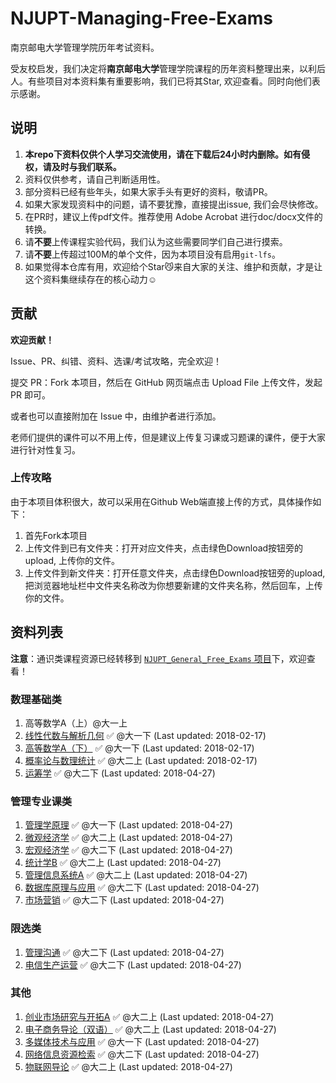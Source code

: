 # NJUPT-Managing-Free-Exams
南京邮电大学管理学院历年考试资料。

受友校启发，我们决定将**南京邮电大学**管理学院课程的历年资料整理出来，以利后人。有些项目对本资料集有重要影响，我们已将其Star, 欢迎查看。同时向他们表示感谢。

## 说明

1. **本repo下资料仅供个人学习交流使用，请在下载后24小时内删除。如有侵权，请及时与我们联系。**
2. 资料仅供参考，请自己判断适用性。
3. 部分资料已经有些年头，如果大家手头有更好的资料，敬请PR。 
4. 如果大家发现资料中的问题，请不要犹豫，直接提出issue, 我们会尽快修改。
5. 在PR时，建议上传pdf文件。推荐使用 Adobe Acrobat 进行doc/docx文件的转换。
6. 请**不要**上传课程实验代码，我们认为这些需要同学们自己进行摸索。
7. 请**不要**上传超过100M的单个文件，因为本项目没有启用`git-lfs`。
8. 如果觉得本仓库有用，欢迎给个Star😼来自大家的关注、维护和贡献，才是让这个资料集继续存在的核心动力☺️

## 贡献

**欢迎贡献！**

Issue、PR、纠错、资料、选课/考试攻略，完全欢迎！

提交 PR：Fork 本项目，然后在 GitHub 网页端点击 Upload File 上传文件，发起 PR 即可。

或者也可以直接附加在 Issue 中，由维护者进行添加。

老师们提供的课件可以不用上传，但是建议上传复习课或习题课的课件，便于大家进行针对性复习。

### 上传攻略

由于本项目体积很大，故可以采用在Github Web端直接上传的方式，具体操作如下：

1. 首先Fork本项目
2. 上传文件到已有文件夹：打开对应文件夹，点击绿色Download按钮旁的upload, 上传你的文件。
3. 上传文件到新文件夹：打开任意文件夹，点击绿色Download按钮旁的upload, 把浏览器地址栏中文件夹名称改为你想要新建的文件夹名称，然后回车，上传你的文件。

## 资料列表

**注意**：通识类课程资源已经转移到 [`NJUPT_General_Free_Exams` 项目](https://github.com/NJUPTFreeExams/NJUPT_General_Free_Exams)下，欢迎查看！

### 数理基础类

1. 高等数学A（上）@大一上
2. [线性代数与解析几何](https://github.com/NJUPTFreeExams/NJUPT_General_Free_Exams/tree/master/%E7%BA%BF%E6%80%A7%E4%BB%A3%E6%95%B0%E4%B8%8E%E8%A7%A3%E6%9E%90%E5%87%A0%E4%BD%95) ✅ @大一下 (Last updated: 2018-02-17)
3. [高等数学A（下）](https://github.com/NJUPTFreeExams/NJUPT_General_Free_Exams/tree/master/%E9%AB%98%E7%AD%89%E6%95%B0%E5%AD%A6A%EF%BC%88%E4%B8%8B%EF%BC%89) ✅ @大一下 (Last updated: 2018-02-17)
4. [概率论与数理统计](https://github.com/NJUPTFreeExams/NJUPT_General_Free_Exams/tree/master/%E6%A6%82%E7%8E%87%E8%AE%BA%E4%B8%8E%E6%95%B0%E7%90%86%E7%BB%9F%E8%AE%A1) ✅ @大二上 (Last updated: 2018-02-17)
5. [运筹学]([https://github.com/NJUPTFreeExams/NJUPT-Managing-Free-Exams/tree/master/%E8%BF%90%E7%AD%B9%E5%AD%A6?1556441480801](https://github.com/NJUPTFreeExams/NJUPT-Managing-Free-Exams/tree/master/运筹学?1556441480801)) ✅ @大二下 (Last updated: 2018-04-27)

### 管理专业课类

1. [管理学原理]([https://github.com/NJUPTFreeExams/NJUPT-Managing-Free-Exams/tree/master/%E7%AE%A1%E7%90%86%E5%AD%A6%E5%8E%9F%E7%90%86?1556441423555](https://github.com/NJUPTFreeExams/NJUPT-Managing-Free-Exams/tree/master/管理学原理?1556441423555)) ✅ @大一下 (Last updated: 2018-04-27)
2. [微观经济学]([https://github.com/NJUPTFreeExams/NJUPT-Managing-Free-Exams/tree/master/%E5%BE%AE%E8%A7%82%E7%BB%8F%E6%B5%8E%E5%AD%A6?1556441329356](https://github.com/NJUPTFreeExams/NJUPT-Managing-Free-Exams/tree/master/微观经济学?1556441329356)) ✅ @大二上 (Last updated: 2018-04-27)
3. [宏观经济学]([https://github.com/NJUPTFreeExams/NJUPT-Managing-Free-Exams/tree/master/%E5%AE%8F%E8%A7%82%E7%BB%8F%E6%B5%8E%E5%AD%A6](https://github.com/NJUPTFreeExams/NJUPT-Managing-Free-Exams/tree/master/宏观经济学)) ✅ @大二下 (Last updated: 2018-04-27)
4. [统计学B]([https://github.com/NJUPTFreeExams/NJUPT-Managing-Free-Exams/tree/master/%E7%BB%9F%E8%AE%A1%E5%AD%A6B?1556441452588](https://github.com/NJUPTFreeExams/NJUPT-Managing-Free-Exams/tree/master/统计学B?1556441452588))  ✅ @大二上 (Last updated: 2018-04-27)
5. [管理信息系统A]([https://github.com/NJUPTFreeExams/NJUPT-Managing-Free-Exams/tree/master/%E7%AE%A1%E7%90%86%E4%BF%A1%E6%81%AF%E7%B3%BB%E7%BB%9FA?1556441407218](https://github.com/NJUPTFreeExams/NJUPT-Managing-Free-Exams/tree/master/管理信息系统A?1556441407218)) ✅ @大二上 (Last updated: 2018-04-27)
6. [数据库原理与应用]([https://github.com/NJUPTFreeExams/NJUPT-Managing-Free-Exams/tree/master/%E6%95%B0%E6%8D%AE%E5%BA%93%E5%8E%9F%E7%90%86%E4%B8%8E%E5%BA%94%E7%94%A8?1556441345447](https://github.com/NJUPTFreeExams/NJUPT-Managing-Free-Exams/tree/master/数据库原理与应用?1556441345447)) ✅ @大二下 (Last updated: 2018-04-27)
7. [市场营销]([https://github.com/NJUPTFreeExams/NJUPT-Managing-Free-Exams/tree/master/%E5%B8%82%E5%9C%BA%E8%90%A5%E9%94%80?1556441312829](https://github.com/NJUPTFreeExams/NJUPT-Managing-Free-Exams/tree/master/市场营销?1556441312829)) ✅ @大二下 (Last updated: 2018-04-27)

### 限选类

1. [管理沟通]([https://github.com/NJUPTFreeExams/NJUPT-Managing-Free-Exams/tree/master/%E7%AE%A1%E7%90%86%E6%B2%9F%E9%80%9A?1556441437426](https://github.com/NJUPTFreeExams/NJUPT-Managing-Free-Exams/tree/master/管理沟通?1556441437426)) ✅ @大二下 (Last updated: 2018-04-27)
2. [电信生产运营]([https://github.com/NJUPTFreeExams/NJUPT-Managing-Free-Exams/tree/master/%E7%94%B5%E4%BF%A1%E7%94%9F%E4%BA%A7%E8%BF%90%E8%90%A5?1556441375468](https://github.com/NJUPTFreeExams/NJUPT-Managing-Free-Exams/tree/master/电信生产运营?1556441375468)) ✅ @大二下 (Last updated: 2018-04-27)

### 其他

1. [创业市场研究与开拓A]([https://github.com/NJUPTFreeExams/NJUPT-Managing-Free-Exams/tree/master/%E5%88%9B%E4%B8%9A%E5%B8%82%E5%9C%BA%E7%A0%94%E7%A9%B6%E4%B8%8E%E5%BC%80%E6%8B%93A](https://github.com/NJUPTFreeExams/NJUPT-Managing-Free-Exams/tree/master/创业市场研究与开拓A)) ✅ @大二上 (Last updated: 2018-04-27)
2. [电子商务导论（双语）]([https://github.com/NJUPTFreeExams/NJUPT-Managing-Free-Exams/tree/master/%E7%94%B5%E5%AD%90%E5%95%86%E5%8A%A1%E5%AF%BC%E8%AE%BA%EF%BC%88%E5%8F%8C%E8%AF%AD%EF%BC%89?1556441389164](https://github.com/NJUPTFreeExams/NJUPT-Managing-Free-Exams/tree/master/电子商务导论（双语）?1556441389164)) ✅ @大二上 (Last updated: 2018-04-27)
3. [多媒体技术与应用]([https://github.com/NJUPTFreeExams/NJUPT-Managing-Free-Exams/tree/master/%E5%A4%9A%E5%AA%92%E4%BD%93%E6%8A%80%E6%9C%AF%E4%B8%8E%E5%BA%94%E7%94%A8](https://github.com/NJUPTFreeExams/NJUPT-Managing-Free-Exams/tree/master/多媒体技术与应用)) ✅ @大一下 (Last updated: 2018-04-27)
4. [网络信息资源检索]([https://github.com/NJUPTFreeExams/NJUPT-Managing-Free-Exams/tree/master/%E7%BD%91%E7%BB%9C%E4%BF%A1%E6%81%AF%E8%B5%84%E6%BA%90%E6%A3%80%E7%B4%A2?1556441469559](https://github.com/NJUPTFreeExams/NJUPT-Managing-Free-Exams/tree/master/网络信息资源检索?1556441469559)) ✅ @大二下 (Last updated: 2018-04-27)
5. [物联网导论]([https://github.com/NJUPTFreeExams/NJUPT-Managing-Free-Exams/tree/master/%E7%89%A9%E8%81%94%E7%BD%91%E5%AF%BC%E8%AE%BA?1556441362233](https://github.com/NJUPTFreeExams/NJUPT-Managing-Free-Exams/tree/master/物联网导论?1556441362233)) ✅ @大二上 (Last updated: 2018-04-27)